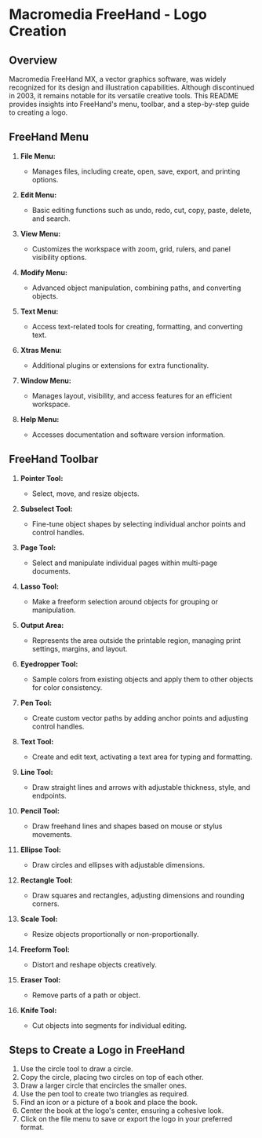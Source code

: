 # Macromedia FreeHand - Logo Creation

## Overview

Macromedia FreeHand MX, a vector graphics software, was widely recognized for its design and illustration capabilities. Although discontinued in 2003, it remains notable for its versatile creative tools. This README provides insights into FreeHand's menu, toolbar, and a step-by-step guide to creating a logo.

## FreeHand Menu

1. **File Menu:**

   - Manages files, including create, open, save, export, and printing options.

2. **Edit Menu:**

   - Basic editing functions such as undo, redo, cut, copy, paste, delete, and search.

3. **View Menu:**

   - Customizes the workspace with zoom, grid, rulers, and panel visibility options.

4. **Modify Menu:**

   - Advanced object manipulation, combining paths, and converting objects.

5. **Text Menu:**

   - Access text-related tools for creating, formatting, and converting text.

6. **Xtras Menu:**

   - Additional plugins or extensions for extra functionality.

7. **Window Menu:**

   - Manages layout, visibility, and access features for an efficient workspace.

8. **Help Menu:**
   - Accesses documentation and software version information.

## FreeHand Toolbar

1. **Pointer Tool:**

   - Select, move, and resize objects.

2. **Subselect Tool:**

   - Fine-tune object shapes by selecting individual anchor points and control handles.

3. **Page Tool:**

   - Select and manipulate individual pages within multi-page documents.

4. **Lasso Tool:**

   - Make a freeform selection around objects for grouping or manipulation.

5. **Output Area:**

   - Represents the area outside the printable region, managing print settings, margins, and layout.

6. **Eyedropper Tool:**

   - Sample colors from existing objects and apply them to other objects for color consistency.

7. **Pen Tool:**

   - Create custom vector paths by adding anchor points and adjusting control handles.

8. **Text Tool:**

   - Create and edit text, activating a text area for typing and formatting.

9. **Line Tool:**

   - Draw straight lines and arrows with adjustable thickness, style, and endpoints.

10. **Pencil Tool:**

    - Draw freehand lines and shapes based on mouse or stylus movements.

11. **Ellipse Tool:**

    - Draw circles and ellipses with adjustable dimensions.

12. **Rectangle Tool:**

    - Draw squares and rectangles, adjusting dimensions and rounding corners.

13. **Scale Tool:**

    - Resize objects proportionally or non-proportionally.

14. **Freeform Tool:**

    - Distort and reshape objects creatively.

15. **Eraser Tool:**

    - Remove parts of a path or object.

16. **Knife Tool:**
    - Cut objects into segments for individual editing.

## Steps to Create a Logo in FreeHand

1. Use the circle tool to draw a circle.
2. Copy the circle, placing two circles on top of each other.
3. Draw a larger circle that encircles the smaller ones.
4. Use the pen tool to create two triangles as required.
5. Find an icon or a picture of a book and place the book.
6. Center the book at the logo's center, ensuring a cohesive look.
7. Click on the file menu to save or export the logo in your preferred format.

